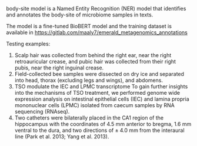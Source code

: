 body-site model is a Named Entity Recognition (NER) model that identifies and annotates the body-site of microbiome samples in texts. 

The model is a fine-tuned BioBERT model and the training dataset is available in https://gitlab.com/maaly7/emerald_metagenomics_annotations 

Testing examples:

1. Scalp hair was collected from behind the right ear, near the right retroauricular crease, and pubic hair was collected from their right pubis, near the right inguinal crease.
2. Field-collected bee samples were dissected on dry ice and separated into head, thorax (excluding legs and wings), and abdomens.
3. TSO modulate the IEC and LPMC transcriptome To gain further insights into the mechanisms of TSO treatment, we performed genome wide expression analysis on intestinal epithelial cells (IEC) and lamina propria mononuclear cells (LPMC) isolated from caecum samples by RNA sequencing (RNAseq).
4. Two catheters were bilaterally placed in the CA1 region of the hippocampus with the coordinates of 4.5 mm anterior to bregma, 1.6 mm ventral to the dura, and two directions of ± 4.0 mm from the interaural line (Park et al. 2013; Yang et al. 2013). 